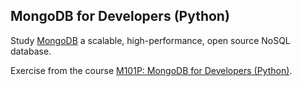 ## MongoDB for Developers (Python)

Study [MongoDB] a scalable, high-performance, open source NoSQL database.

Exercise from the course [M101P: MongoDB for Developers (Python)].


[MongoDB]: http://www.mongodb.org/
[M101P: MongoDB for Developers (Python)]: https://education.10gen.com/courses/10gen/M101P/2013_Spring/about